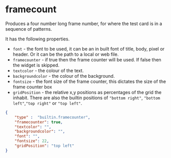 # framecount

Produces a four number long frame number, for
where the test card is in a sequence of patterns.

It has the following properties.

- `font` - the font to be used, it can be an in built font of title, body,
pixel or header. Or it can be the path to a local or web file.
- `framecounter` - if true then the frame counter will be used. If false then
the widget is skipped.
- `textcolor` - the colour of the text.
- `backgroundcolor` - the colour of the background.
- `fontsize` - the font size of the frame counter,
this dictates the size of the frame counter box
- `gridPosition` - the relative x,y positions as percentages
of the grid the inhabit. There are also the builtin positions of
`"bottom right"`, `"bottom left"`,`"top right"` or `"top left"`.

```json
{
    "type" :  "builtin.framecounter",
    "framecounter": true,
    "textcolor": "",
    "backgroundcolor": "",
    "font": "",
    "fontsize": 22, 
    "gridPosition": "top left"
}
```
